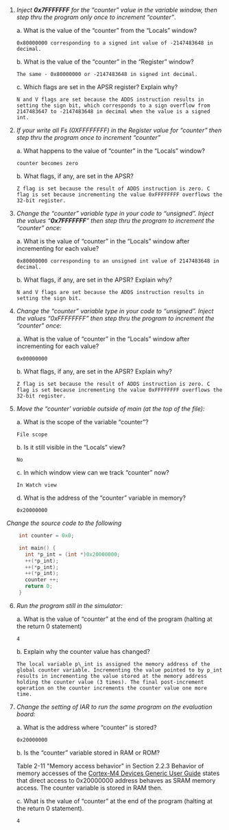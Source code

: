 1. *Inject **0x7FFFFFFF** for the “counter” value in the variable window, then step thru the program only once to increment “counter”*.

   a. What is the value of the “counter” from the “Locals” window?

	`0x80000000 corresponding to a signed int value of -2147483648 in decimal.`

   b. What is the value of the “counter” in the “Register” window?

	`The same - 0x80000000 or -2147483648 in signed int decimal.`

   c. Which flags are set in the APSR register? Explain why?

	`N and V flags are set because the ADDS instruction results in setting the sign bit, which corresponds
to a sign overflow from 2147483647 to -2147483648 in decimal when the value is a signed int.`

2. *If your write all Fs (0XFFFFFFFF) in the Register value for “counter” then step thru the program once to increment “counter”*

   a. What happens to the value of “counter” in the “Locals” window?

	`counter becomes zero`

   b. What flags, if any, are set in the APSR?

	`Z flag is set because the result of ADDS instruction is zero. C flag is set because incrementing the value 0xFFFFFFFF overflows the 32-bit register.`

3. *Change the “counter” variable type in your code to “unsigned”. Inject the values “**0x7FFFFFFF**” then step thru the program to increment the “counter” once:*

   a. What is the value of “counter” in the “Locals” window after incrementing for each value?

	`0x80000000 corresponding to an unsigned int value of 2147483648 in decimal.`

   b. What flags, if any, are set in the APSR? Explain why?

	`N and V flags are set because the ADDS instruction results in setting the sign bit.`

4. *Change the “counter” variable type in your code to “unsigned”. Inject the values “0xFFFFFFFF” then step thru the program to increment the “counter” once:*

   a. What is the value of “counter” in the “Locals” window after incrementing for each value?

	`0x00000000`

   b. What flags, if any, are set in the APSR? Explain why?

	`Z flag is set because the result of ADDS instruction is zero. C flag is set because incrementing the value 0xFFFFFFFF overflows the 32-bit register.`

5. *Move the “counter’ variable outside of main (at the top of the file):*

   a. What is the scope of the variable “counter”?

	`File scope`

   b. Is it still visible in the “Locals” view?

	`No`

   c. In which window view can we track “counter” now?

	`In Watch view`

   d. What is the address of the “counter” variable in memory?

	`0x20000000`

*Change the source code to the following*

```c		
	int counter = 0x0;

	int main() {
	  int *p_int = (int *)0x20000000;
	  ++(*p_int);
	  ++(*p_int);
	  ++(*p_int);
	  counter ++;
	  return 0;
	}
```

6. *Run the program still in the simulator:*

   a. What is the value of “counter” at the end of the program (halting at the return 0 statement)

	`4`

   b. Explain why the counter value has changed?

	`The local variable p\_int is assigned the memory address of the global counter variable. Incrementing the value pointed to by p_int results in incrementing the value stored at the memory address holding the counter value (3 times). The final post-increment operation on the counter increments the counter value one more time.`

7. *Change the setting of IAR to run the same program on the evaluation board:*

   a. What is the address where “counter” is stored?
		
	`0x20000000`

   b. Is the “counter” variable stored in RAM or ROM?

	Table 2-11 "Memory access behavior" in Section 2.2.3 Behavior of memory accesses of the <a href="http://infocenter.arm.com/help/topic/com.arm.doc.dui0553b/DUI0553.pdf">Cortex-M4 Devices Generic User Guide</a> states that direct access to 0x20000000 address behaves as SRAM memory access. The counter variable is stored in RAM then. 

   c. What is the value of “counter” at the end of the program (halting at the return 0 statement).

	`4`
